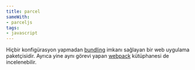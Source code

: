 ```yaml
---
title: parcel
sameWith:
- parceljs
tags:
- javascript
---
```


Hiçbir konfigürasyon yapmadan [bundling](/bundling) imkanı sağlayan bir web uygulama paketçisidir. Ayrıca yine aynı görevi yapan [webpack](/webpack) kütüphanesi de incelenebilir.